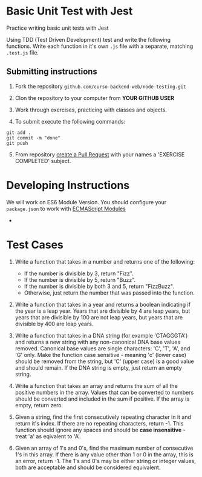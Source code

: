 # Basic Unit Test with Jest

Practice writing basic unit tests with Jest

Using TDD (Test Driven Development) test and write the following functions. Write each function in it's own `.js` file with a separate, matching `.test.js` file.

## Submitting instructions

1. Fork the repository `github.com/curso-backend-web/node-testing.git`
2. Clon the repository to your computer from **YOUR GITHUB USER**
3. Work through exercises, practicing with classes and objects.

4. To submit execute the following commands:

```
git add .
git commit -m "done"
git push

```

5. From repository [create a Pull Request](https://help.github.com/articles/creating-a-pull-request/) with your names a 'EXERCISE COMPLETED' subject.


# Developing Instructions

We will work on ES6 Module Version. You should configure your `package.json` to work with [ECMAScript Modules](https://jestjs.io/docs/ecmascript-modules)

-

# Test Cases

1. Write a function that takes in a number and returns one of the following:

    - If the number is divisible by 3, return "Fizz".
    - If the number is divisible by 5, return "Buzz".
    - If the number is divisible by both 3 and 5, return "FizzBuzz".
    - Otherwise, just return the number that was passed into the function.

2. Write a function that takes in a year and returns a boolean indicating if the year is a leap year. Years that are divisible by 4 are leap years, but years that are divisible by 100 are not leap years, but years that are divisible by 400 are leap years.

3. Write a function that takes in a DNA string  (for example 'CTAGGGTA') and returns a new string with any non-canonical DNA base values removed. Canonical base values are single characters: 'C', 'T', 'A', and 'G' only. Make the function case sensitive - meaning 'c' (lower case) should be removed from the string, but 'C' (upper case) is a good value and should remain. If the DNA string is empty, just return an empty string.

4. Write a function that takes an array and returns the sum of all the positive numbers in the array. Values that can be converted to numbers should be converted and included in the sum if positive. If the array is empty, return zero.

5. Given a string, find the first consecutively repeating character in it and return it's index. If there are no repeating characters, return -1. This function should ignore any spaces and should be __case insensitive__ - treat 'a' as eqivalent to 'A'.

6. Given an array of 1's and 0's, find the maximum number of consecutive 1's in this array. If there is any value other than 1 or 0 in the array, this is an error, return -1. The 1's and 0's may be either string or integer values, both are acceptable and should be considered equivalent.

